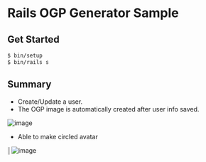 # Rails OGP Generator Sample

## Get Started

```bash
$ bin/setup
$ bin/rails s
```

## Summary

- Create/Update a user.
- The OGP image is automatically created after user info saved.

![image](https://user-images.githubusercontent.com/3489430/43838431-4d451c84-9b56-11e8-9058-b575d5876a83.png)

- Able to make circled avatar

│![image](https://user-images.githubusercontent.com/3489430/43838535-9d1e44e2-9b56-11e8-8826-e259eb13443d.png)
